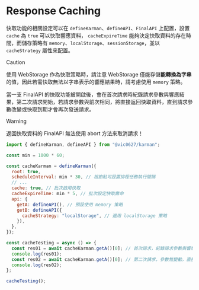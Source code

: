 # Response Caching

快取功能的相關設定可以在 `defineKarman`、`defineAPI`、`FinalAPI` 上配置，設置 `cache` 為 `true` 可以快取響應資料， `cacheExpireTime` 能夠決定快取資料的存在時間，而儲存策略有 `memory`、`localStorage`、`sessionStorage`，並以 `cacheStrategy` 屬性來配置。

> [!CAUTION]
> 使用 WebStorage 作為快取策略時，請注意 WebStorage 僅能存儲**能轉換為字串**的值，因此若需快取無法以字串表示的響應結果時，請考慮使用 `memory` 策略。

當一支 FinalAPI 的快取功能被開啟後，會在首次請求時紀錄請求參數與響應結果，第二次請求開始，若請求參數與前次相同，將直接返回快取資料，直到請求參數改變或快取到期才會再次發送請求。

> [!WARNING]
> 返回快取資料的 FinalAPI 無法使用 abort 方法來取消請求！

```js
import { defineKarman, defineAPI } from "@vic0627/karman";

const min = 1000 * 60;

const cacheKarman = defineKarman({
  root: true,
  scheduleInterval: min * 30, // 根節點可設置排程任務執行間隔
  // ...
  cache: true, // 批次啟用快取
  cacheExpireTime: min * 5, // 批次設定快取壽命
  api: {
    getA: defineAPI(), // 預設使用 memory 策略
    getB: defineAPI({
      cacheStrategy: "localStorage", // 選用 localStorage 策略
    }),
  },
});

const cacheTesting = async () => {
  const res01 = await cacheKarman.getA()[0]; // 首次請求，紀錄請求參數與響應結果
  console.log(res01);
  const res02 = await cacheKarman.getA()[0]; // 第二次請求，參數無變動，直接返回快取
  console.log(res02);
};

cacheTesting();
```
